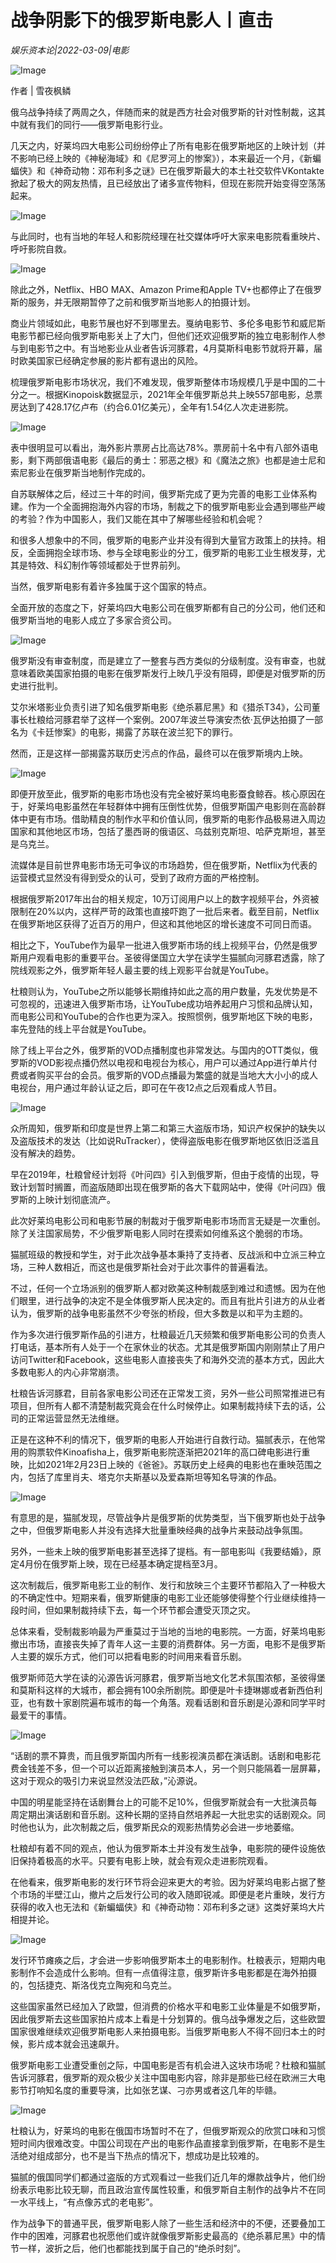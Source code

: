 # 战争阴影下的俄罗斯电影人丨直击

*娱乐资本论|2022-03-09|电影*

![Image](https://p6.toutiaoimg.com/origin/tos-cn-i-qvj2lq49k0/5993fd3735fd4a268b890b7edf094bb7?from=pc)

作者 | 雪夜枫鳞

俄乌战争持续了两周之久，伴随而来的就是西方社会对俄罗斯的针对性制裁，这其中就有我们的同行——俄罗斯电影行业。

几天之内，好莱坞四大电影公司纷纷停止了所有电影在俄罗斯地区的上映计划（并不影响已经上映的《神秘海域》和《尼罗河上的惨案》），本来最近一个月，《新蝙蝠侠》和《神奇动物：邓布利多之谜》已在俄罗斯最大的本土社交软件VKontakte掀起了极大的网友热情，且已经放出了诸多宣传物料，但现在影院开始变得空荡荡起来。

![Image](https://p6.toutiaoimg.com/origin/tos-cn-i-qvj2lq49k0/1307982b1ac347e6a1fc6d1148e9b348?from=pc)

与此同时，也有当地的年轻人和影院经理在社交媒体呼吁大家来电影院看重映片、呼吁影院自救。

![Image](https://p6.toutiaoimg.com/origin/tos-cn-i-qvj2lq49k0/d5b9b2bd125f403eb9e3ba631809a3c5?from=pc)

除此之外，Netflix、HBO MAX、Amazon Prime和Apple TV+也都停止了在俄罗斯的服务，并无限期暂停了之前和俄罗斯当地影人的拍摄计划。

商业片领域如此，电影节展也好不到哪里去。戛纳电影节、多伦多电影节和威尼斯电影节都已经向俄罗斯电影关上了大门，但他们还欢迎俄罗斯的独立电影制作人参与到电影节之中。有当地影业从业者告诉河豚君，4月莫斯科电影节就将开幕，届时欧美国家已经确定参展的影片都有退出的风险。

梳理俄罗斯电影市场状况，我们不难发现，俄罗斯整体市场规模几乎是中国的二十分之一。根据Kinopoisk数据显示，2021年全年俄罗斯总共上映557部电影，总票房达到了428.17亿卢布（约合6.01亿美元），全年有1.54亿人次走进影院。

![Image](https://p6.toutiaoimg.com/origin/tos-cn-i-qvj2lq49k0/ba3a000860094f938e4b4636a1583b01?from=pc)

表中很明显可以看出，海外影片票房占比高达78%。票房前十名中有八部外语电影，剩下两部俄语电影《最后的勇士：邪恶之根》和《魔法之旅》也都是迪士尼和索尼影业在俄罗斯当地制作完成的。

自苏联解体之后，经过三十年的时间，俄罗斯完成了更为完善的电影工业体系构建。作为一个全面拥抱海外内容的市场，制裁之下的俄罗斯电影业会遇到哪些严峻的考验？作为中国影人，我们又能在其中了解哪些经验和机会呢？

和很多人想象中的不同，俄罗斯的电影产业并没有得到大量官方政策上的扶持。相反，全面拥抱全球市场、参与全球电影业的分工，俄罗斯的电影工业生根发芽，尤其是特效、科幻制作等领域都处于世界前列。

当然，俄罗斯电影有着许多独属于这个国家的特点。

全面开放的态度之下，好莱坞四大电影公司在俄罗斯都有自己的分公司，他们还和俄罗斯当地的电影人成立了多家合资公司。

![Image](https://p6.toutiaoimg.com/origin/tos-cn-i-qvj2lq49k0/6f38fc76418741f89ef28ad53f109007?from=pc)

俄罗斯没有审查制度，而是建立了一整套与西方类似的分级制度。没有审查，也就意味着欧美国家拍摄的电影在俄罗斯发行上映几乎没有阻碍，即便是对俄罗斯的历史进行批判。

艾尔米塔影业负责引进了知名俄罗斯电影《绝杀慕尼黑》和《猎杀T34》，公司董事长杜粮给河豚君举了这样一个案例。2007年波兰导演安杰依·瓦伊达拍摄了一部名为《卡廷惨案》的电影，揭露了苏联在波兰犯下的罪行。

然而，正是这样一部揭露苏联历史污点的作品，最终可以在俄罗斯境内上映。

![Image](https://p6.toutiaoimg.com/origin/tos-cn-i-qvj2lq49k0/094311f12daf40dd9160256cf849f219?from=pc)

即便开放至此，俄罗斯的电影市场也没有完全被好莱坞电影蚕食鲸吞。核心原因在于，好莱坞电影虽然在年轻群体中拥有压倒性优势，但俄罗斯国产电影则在高龄群体中更有市场。借助精良的制作水平和价值认同，俄罗斯的电影作品极易进入周边国家和其他地区市场，包括了墨西哥的俄语区、乌兹别克斯坦、哈萨克斯坦，甚至是乌克兰。

流媒体是目前世界电影市场无可争议的市场趋势，但在俄罗斯，Netflix为代表的运营模式显然没有得到受众的认可，受到了政府方面的严格控制。

根据俄罗斯2017年出台的相关规定，10万订阅用户以上的数字视频平台，外资被限制在20%以内，这样严苛的政策也直接吓跑了一批后来者。截至目前，Netflix在俄罗斯地区获得了近百万的用户，但这和其他地区的增长速度不可同日而语。

相比之下，YouTube作为最早一批进入俄罗斯市场的线上视频平台，仍然是俄罗斯用户观看电影的重要平台。圣彼得堡国立大学在读学生猫腻向河豚君透露，除了院线观影之外，俄罗斯年轻人最主要的线上观影平台就是YouTube。

杜粮则认为，YouTube之所以能够长期维持如此之高的用户数量，先发优势是不可忽视的，迅速进入俄罗斯市场，让YouTube成功培养起用户习惯和品牌认知，而电影公司和YouTube的合作也更为深入。按照惯例，俄罗斯地区下映的电影，率先登陆的线上平台就是YouTube。

除了线上平台之外，俄罗斯的VOD点播制度也非常发达。与国内的OTT类似，俄罗斯的VOD影视点播仍然以电视和电视台为核心，用户可以通过App进行单片付费或者购买平台的会员。俄罗斯的VOD点播最为繁盛的就是当地大大小小的成人电视台，用户通过年龄认证之后，即可在午夜12点之后观看成人节目。

![Image](https://p6.toutiaoimg.com/origin/tos-cn-i-qvj2lq49k0/75f5c4b9593c421881d239c7540fbcf1?from=pc)

众所周知，俄罗斯和印度是世界上第二和第三大盗版市场，知识产权保护的缺失以及盗版技术的发达（比如说RuTracker），使得盗版电影在俄罗斯地区依旧泛滥且没有解决的趋势。

早在2019年，杜粮曾经计划将《叶问四》引入到俄罗斯，但由于疫情的出现，导致计划暂时搁置，而盗版随即出现在俄罗斯的各大下载网站中，使得《叶问四》俄罗斯的上映计划彻底流产。

此次好莱坞电影公司和电影节展的制裁对于俄罗斯电影市场而言无疑是一次重创。除了关注国家局势，不少俄罗斯电影人同时在摸索如何维系这个脆弱的市场。

猫腻班级的教授和学生，对于此次战争基本秉持了支持者、反战派和中立派三种立场，三种人数相近，而这也是俄罗斯社会对于此次事件的普遍看法。

不过，任何一个立场派别的俄罗斯人都对欧美这种制裁感到难过和遗憾。因为在他们眼里，进行战争的决定不是全体俄罗斯人民决定的。而且有批片引进方的从业者认为，俄罗斯的战争电影虽然不少夸张的桥段，但大多数是以和平为主题的。

作为多次进行俄罗斯作品的引进方，杜粮最近几天频繁和俄罗斯电影公司的负责人打电话，基本所有人处于一个在家休业的状态。尤其是俄罗斯国内刚刚禁止了用户访问Twitter和Facebook，这些电影人直接丧失了和海外交流的基本方式，因此大多数电影人的内心非常崩溃。

杜粮告诉河豚君，目前各家电影公司还在正常发工资，另外一些公司照常推进已有项目，但所有人都不清楚制裁究竟会在什么时候停止。如果制裁持续下去的话，公司的正常运营显然无法维继。

正是在这种不利的情况下，俄罗斯的电影人开始进行自救行动。猫腻表示，在他常用的购票软件Kinoafisha上，俄罗斯电影院逐渐把2021年的高口碑电影进行重映，比如2021年2月23日上映的《爸爸》。苏联历史上经典的电影也在重映范围之内，包括了库里肖夫、塔克尔夫斯基以及爱森斯坦等知名导演的作品。

![Image](https://p6.toutiaoimg.com/origin/tos-cn-i-qvj2lq49k0/09f0e317438e42f0bcd1ecbc9e5a4814?from=pc)

有意思的是，猫腻发现，尽管战争片是俄罗斯的优势类型，当下俄罗斯也处于战争之中，但俄罗斯电影人并没有选择大批量重映经典的战争片来鼓动战争氛围。

另外，一些未上映的俄罗斯电影甚至选择了提档。有一部电影叫《我要结婚》，原定4月份在俄罗斯上映，现在已经基本确定提档至3月。

这次制裁后，俄罗斯电影工业的制作、发行和放映三个主要环节都陷入了一种极大的不确定性中。短期来看，俄罗斯健康的电影工业还能够使得整个行业继续维持一段时间，但如果制裁持续下去，每一个环节都会遭受灭顶之灾。

总体来看，受制裁影响最为严重莫过于当地的当地的电影院。一方面，好莱坞电影撤出市场，直接丧失掉了青年人这一主要的消费群体。另一方面，电影不是俄罗斯人主要的娱乐方式，他们可以把看电影的时间用来看音乐剧。

俄罗斯师范大学在读的沁源告诉河豚君，俄罗斯当地文化艺术氛围浓郁，圣彼得堡和莫斯科这样的大城市，都会拥有100余所剧院。即便是叶卡捷琳娜或者新西伯利亚，也有数十家剧院遍布城市的每一个角落。观看话剧和音乐剧是沁源和同学平时最爱干的事情。

![Image](https://p6.toutiaoimg.com/origin/tos-cn-i-qvj2lq49k0/21f7a5079740449ca97d10c1fa23e609?from=pc)

“话剧的票不算贵，而且俄罗斯国内所有一线影视演员都在演话剧。话剧和电影花费金钱差不多，但一个可以近距离接触到演员本人，另一个则只能隔着一层屏幕，这对于观众的吸引力来说显然没法匹敌，”沁源说。

中国的明星能坚持在话剧舞台上的可能不足10%，但俄罗斯就会有一大批演员每周定期出演话剧和音乐剧。这种长期的坚持自然培养起一大批忠实的话剧观众。同时他也认为，此次制裁之后，俄罗斯民众的观影热情势必会进一步地萎缩。

杜粮却有着不同的观点，他认为俄罗斯本土并没有发生战争，电影院的硬件设施依旧保持着极高的水平。只要有电影上映，就会有观众走进影院观看。

在他看来，俄罗斯电影的发行环节将会迎来更大的考验。因为好莱坞电影占据了整个市场的半壁江山，撤片之后发行公司的收入随即锐减。即便是老片重映，发行方获得的收入也无法和《新蝙蝠侠》和《神奇动物：邓布利多之谜》这类好莱坞大片相提并论。

![Image](https://p6.toutiaoimg.com/origin/tos-cn-i-qvj2lq49k0/f5a19df6f9f642579aa394e3878f1120?from=pc)

发行环节瘫痪之后，才会进一步影响俄罗斯本土的电影制作。杜粮表示，短期内电影制作不会造成什么影响。但有一点值得注意，俄罗斯许多电影都是在海外拍摄的，包括捷克、斯洛伐克立陶宛和乌克兰。

这些国家虽然已经加入了欧盟，但消费的价格水平和电影工业体量是不如俄罗斯，因此俄罗斯去这些国家拍片成本上看是十分划算的。俄乌战争爆发之后，这些欧盟国家很难继续欢迎俄罗斯电影人来拍摄电影。当俄罗斯电影人不得不回归本土的时候，影片成本就会迅速飙升。

俄罗斯电影工业遭受重创之际，中国电影是否有机会进入这块市场呢？杜粮和猫腻告诉河豚君，俄罗斯的观众极少关注中国电影内容，除非是那些已经在欧洲三大电影节打响知名度的重要导演，比如张艺谋、刁亦男或者这几年的毕赣。

![Image](https://p6.toutiaoimg.com/origin/tos-cn-i-qvj2lq49k0/862edd10e9534000bf96f9d1afd6df1b?from=pc)

杜粮认为，好莱坞的电影在俄国市场暂时不在了，但俄罗斯观众的欣赏口味和习惯短时间内很难改变。中国公司现在产出的电影作品直接拿到俄罗斯，在电影不是生活绝对组成部分，也不是当下热点的情况下，想成功是比较难的。

猫腻的俄国同学们都通过盗版的方式观看过一些我们近几年的爆款战争片，他们纷纷表示电影比较无聊，而且政治宣传属性较重，和俄罗斯自主制作的战争片不在同一水平线上，“有点像苏式的老电影”。

作为战争下的普通平民，俄罗斯电影人除了一些生活和经济中的不便，还要叠加工作中的困难，河豚君也祝愿他们或许就像俄罗斯影史最高的《绝杀慕尼黑》中的情节一样，波折之后，他们也都能找到属于自己的“绝杀时刻”。

